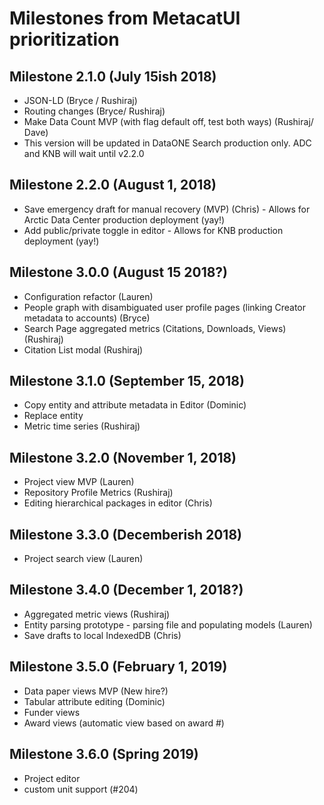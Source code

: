 # Milestones from MetacatUI prioritization

## Milestone 2.1.0 (July 15ish 2018)
- JSON-LD (Bryce / Rushiraj)
- Routing changes (Bryce/ Rushiraj)
- Make Data Count MVP (with flag default off, test both ways) (Rushiraj/ Dave)
- This version will be updated in DataONE Search production only. ADC and KNB will wait until v2.2.0

## Milestone 2.2.0 (August 1, 2018)
- Save emergency draft for manual recovery (MVP) (Chris) - Allows for Arctic Data Center production deployment (yay!)
- Add public/private toggle in editor - Allows for KNB production deployment (yay!)

## Milestone 3.0.0 (August 15 2018?)
- Configuration refactor (Lauren)
- People graph with disambiguated user profile pages (linking Creator metadata to accounts) (Bryce)
- Search Page aggregated metrics (Citations, Downloads, Views) (Rushiraj)
- Citation List modal (Rushiraj)

## Milestone 3.1.0 (September 15, 2018)
- Copy entity and attribute metadata in Editor (Dominic)
- Replace entity
- Metric time series (Rushiraj)

## Milestone 3.2.0 (November 1, 2018)
- Project view MVP (Lauren)
- Repository Profile Metrics (Rushiraj)
- Editing hierarchical packages in editor (Chris)

## Milestone 3.3.0 (Decemberish 2018)
- Project search view (Lauren)

## Milestone 3.4.0 (December 1, 2018?)
- Aggregated metric views (Rushiraj)
- Entity parsing prototype - parsing file and populating models (Lauren)
- Save drafts to local IndexedDB (Chris)

## Milestone 3.5.0 (February 1, 2019)
- Data paper views MVP (New hire?)
- Tabular attribute editing (Dominic)
- Funder views
- Award views (automatic view based on award #)

## Milestone 3.6.0 (Spring 2019)
- Project editor
- custom unit support (#204)
